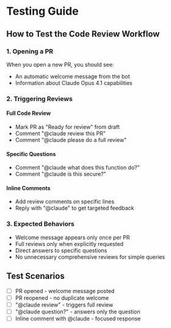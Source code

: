 # Testing Guide

## How to Test the Code Review Workflow

### 1. Opening a PR
When you open a new PR, you should see:
- An automatic welcome message from the bot
- Information about Claude Opus 4.1 capabilities

### 2. Triggering Reviews

#### Full Code Review
- Mark PR as "Ready for review" from draft
- Comment "@claude review this PR"
- Comment "@claude please do a full review"

#### Specific Questions
- Comment "@claude what does this function do?"
- Comment "@claude is this secure?"

#### Inline Comments
- Add review comments on specific lines
- Reply with "@claude" to get targeted feedback

### 3. Expected Behaviors

- Welcome message appears only once per PR
- Full reviews only when explicitly requested
- Direct answers to specific questions
- No unnecessary comprehensive reviews for simple queries

## Test Scenarios

- [ ] PR opened - welcome message posted
- [ ] PR reopened - no duplicate welcome
- [ ] "@claude review" - triggers full review
- [ ] "@claude question?" - answers only the question
- [ ] Inline comment with @claude - focused response